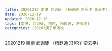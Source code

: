 ```yaml
---
title: 20201219 南德 武训徒 （杨鹤通 冯照洋 栾云平）
date: 2020-12-19
updated: 2020-12-19
tags: [南德, 武训徒, 相声, 杨鹤通, 冯照洋] 
categories: (2020)庚子年场次
---
```

20201219 南德 武训徒 （杨鹤通 冯照洋 栾云平）



